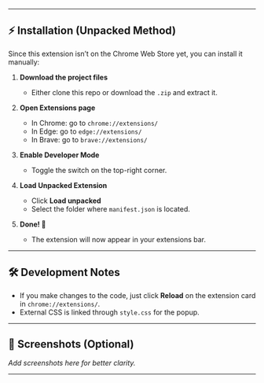 
---

## ⚡ Installation (Unpacked Method)

Since this extension isn’t on the Chrome Web Store yet, you can install it manually:

1. **Download the project files**  
   - Either clone this repo or download the `.zip` and extract it.

2. **Open Extensions page**  
   - In Chrome: go to `chrome://extensions/`  
   - In Edge: go to `edge://extensions/`
   - In Brave: go to `brave://extensions/`

3. **Enable Developer Mode**  
   - Toggle the switch on the top-right corner.

4. **Load Unpacked Extension**  
   - Click **Load unpacked**  
   - Select the folder where `manifest.json` is located.

5. **Done! 🎉**  
   - The extension will now appear in your extensions bar.

---

## 🛠️ Development Notes

- If you make changes to the code, just click **Reload** on the extension card in `chrome://extensions/`.
- External CSS is linked through `style.css` for the popup. 

---

## 📸 Screenshots (Optional)

_Add screenshots here for better clarity._

---

